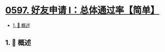 # [0597. 好友申请 I：总体通过率【简单】](https://github.com/tnotesjs/TNotes.leetcode/tree/main/notes/0597.%20%E5%A5%BD%E5%8F%8B%E7%94%B3%E8%AF%B7%20I%EF%BC%9A%E6%80%BB%E4%BD%93%E9%80%9A%E8%BF%87%E7%8E%87%E3%80%90%E7%AE%80%E5%8D%95%E3%80%91)

<!-- region:toc -->

- [1. 📝 概述](#1--概述)

<!-- endregion:toc -->

## 1. 📝 概述
